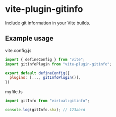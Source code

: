 # vite-plugin-gitinfo

Include git information in your Vite builds.

## Example usage

vite.config.js
```js
import { defineConfig } from "vite";
import gitInfoPlugin from "vite-plugin-gitinfo";

export default defineConfig({
  plugins: [..., gitInfoPlugin()],
})
```

myfile.ts
```ts
import gitInfo from "virtual:gitinfo";

console.log(gitInfo.sha); // 123abcd
```
